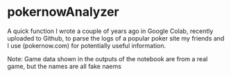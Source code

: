 # pokernowAnalyzer

A quick function  I wrote a couple of years ago in Google Colab, recently uploaded to Github, to parse the logs of a popular poker site my friends and I  use (pokernow.com) for potentially useful information. 


Note: Game data shown in the outputs of the notebook are from a real game, but the names are all fake naems
